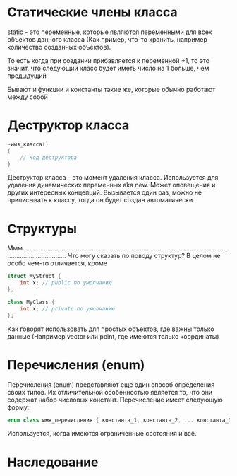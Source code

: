 # Статические члены класса

static - это переменные, которые являются переменными для всех объектов данного класса (Как пример, что-то хранить, например количество созданных объектов). 

То есть когда при создании прибавляется к переменной +1, то это значит, что следующий класс будет иметь число на 1 больше, чем предыдущий

Бывают и функции и константы такие же, которые обычно работают между собой

# Деструктор класса

```cpp
~имя_класса() 
{
    // код деструктора
}
```

Деструктор класса - это момент удаления класса. Используется для удаления динамических переменных aka new. Может оповещения и других интересных концепций. Вызывается один раз, можно не приписывать к классу, тогда он будет создан автоматически

# Структуры 

Ммм.....................................................................................................................................................
Что могу сказать по поводу структур? В целом не особо чем-то отличается, кроме 

```cpp
struct MyStruct {
    int x; // public по умолчанию
};

class MyClass {
    int x; // private по умолчанию
};
```

Как говорят использовать для простых объектов, где важны только данные (Например vector или point, где имеются только координаты)

# Перечисления (enum)

Перечисления (enum) представляют еще один способ определения своих типов. Их отличительной особенностью является то, что они содержат набор числовых констант. Перечисление имеет следующую форму:

```cpp
enum class имя_перечисления { константа_1, константа_2, ... константа_N};
```

Используется, когда имеются ограниченные состояния и всё.

# Наследование


